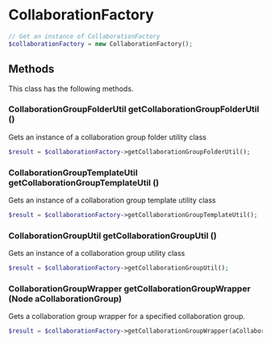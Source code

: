 # CollaborationFactory

```php
// Get an instance of CollaborationFactory
$collaborationFactory = new CollaborationFactory();
```


## Methods
This class has the following methods.


### CollaborationGroupFolderUtil getCollaborationGroupFolderUtil ()
Gets an instance of a collaboration group folder utility class

```php
$result = $collaborationFactory->getCollaborationGroupFolderUtil();
```


### CollaborationGroupTemplateUtil getCollaborationGroupTemplateUtil ()
Gets an instance of a collaboration group template utility class

```php
$result = $collaborationFactory->getCollaborationGroupTemplateUtil();
```


### CollaborationGroupUtil getCollaborationGroupUtil ()
Gets an instance of a collaboration group utility class

```php
$result = $collaborationFactory->getCollaborationGroupUtil();
```


### CollaborationGroupWrapper getCollaborationGroupWrapper (Node aCollaborationGroup)
Gets a collaboration group wrapper for a specified collaboration group.

```php
$result = $collaborationFactory->getCollaborationGroupWrapper(aCollaborationGroup);
```

